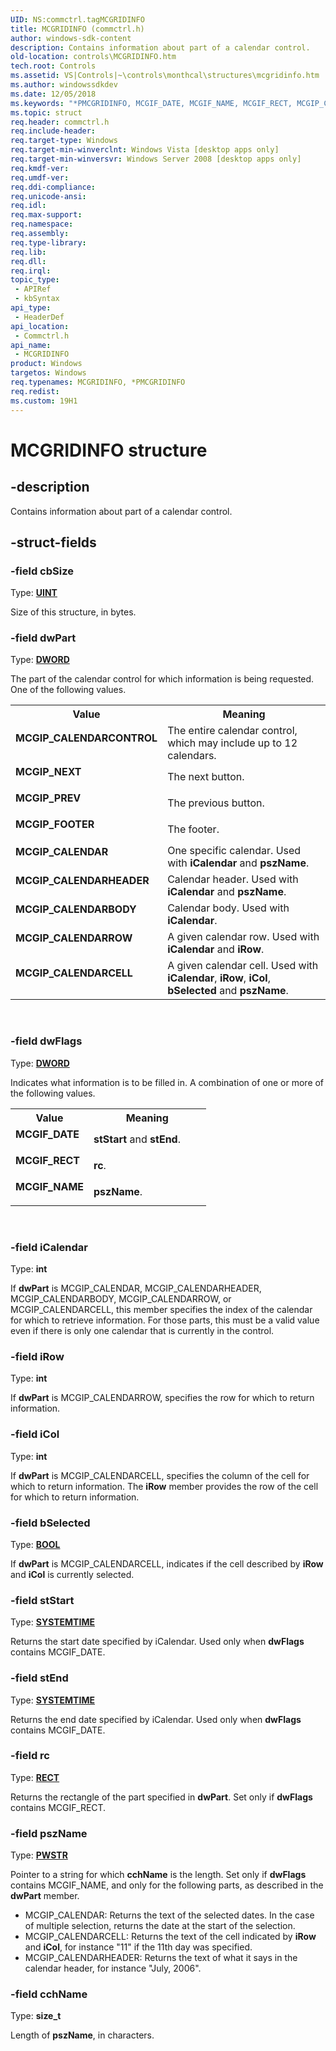 ```yaml
---
UID: NS:commctrl.tagMCGRIDINFO
title: MCGRIDINFO (commctrl.h)
author: windows-sdk-content
description: Contains information about part of a calendar control.
old-location: controls\MCGRIDINFO.htm
tech.root: Controls
ms.assetid: VS|Controls|~\controls\monthcal\structures\mcgridinfo.htm
ms.author: windowssdkdev
ms.date: 12/05/2018
ms.keywords: "*PMCGRIDINFO, MCGIF_DATE, MCGIF_NAME, MCGIF_RECT, MCGIP_CALENDAR, MCGIP_CALENDARBODY, MCGIP_CALENDARCELL, MCGIP_CALENDARCONTROL, MCGIP_CALENDARHEADER, MCGIP_CALENDARROW, MCGIP_FOOTER, MCGIP_NEXT, MCGIP_PREV, MCGRIDINFO, MCGRIDINFO structure [Windows Controls], PMCGRIDINFO, PMCGRIDINFO structure pointer [Windows Controls], _shell_MCGRIDINFO, _shell_MCGRIDINFO_cpp, commctrl/MCGRIDINFO, commctrl/PMCGRIDINFO, controls.MCGRIDINFO, controls._shell_MCGRIDINFO"
ms.topic: struct
req.header: commctrl.h
req.include-header: 
req.target-type: Windows
req.target-min-winverclnt: Windows Vista [desktop apps only]
req.target-min-winversvr: Windows Server 2008 [desktop apps only]
req.kmdf-ver: 
req.umdf-ver: 
req.ddi-compliance: 
req.unicode-ansi: 
req.idl: 
req.max-support: 
req.namespace: 
req.assembly: 
req.type-library: 
req.lib: 
req.dll: 
req.irql: 
topic_type:
 - APIRef
 - kbSyntax
api_type:
 - HeaderDef
api_location:
 - Commctrl.h
api_name:
 - MCGRIDINFO
product: Windows
targetos: Windows
req.typenames: MCGRIDINFO, *PMCGRIDINFO
req.redist: 
ms.custom: 19H1
---
```


# MCGRIDINFO structure


## -description


Contains information about part of a calendar control.


## -struct-fields




### -field cbSize

Type: <b><a href="https://docs.microsoft.com/windows/desktop/WinProg/windows-data-types">UINT</a></b>

Size of this structure, in bytes.


### -field dwPart

Type: <b><a href="https://docs.microsoft.com/windows/desktop/WinProg/windows-data-types">DWORD</a></b>

The part of the calendar control for which information is being requested. One of the following values.

<table>
<tr>
<th>Value</th>
<th>Meaning</th>
</tr>
<tr>
<td width="40%"><a id="MCGIP_CALENDARCONTROL"></a><a id="mcgip_calendarcontrol"></a><dl>
<dt><b>MCGIP_CALENDARCONTROL</b></dt>
</dl>
</td>
<td width="60%">
The entire calendar control, which may include up to 12 calendars.

</td>
</tr>
<tr>
<td width="40%"><a id="MCGIP_NEXT"></a><a id="mcgip_next"></a><dl>
<dt><b>MCGIP_NEXT</b></dt>
</dl>
</td>
<td width="60%">
The next button.

</td>
</tr>
<tr>
<td width="40%"><a id="MCGIP_PREV"></a><a id="mcgip_prev"></a><dl>
<dt><b>MCGIP_PREV</b></dt>
</dl>
</td>
<td width="60%">
The previous button.

</td>
</tr>
<tr>
<td width="40%"><a id="MCGIP_FOOTER"></a><a id="mcgip_footer"></a><dl>
<dt><b>MCGIP_FOOTER</b></dt>
</dl>
</td>
<td width="60%">
The footer.

</td>
</tr>
<tr>
<td width="40%"><a id="MCGIP_CALENDAR"></a><a id="mcgip_calendar"></a><dl>
<dt><b>MCGIP_CALENDAR</b></dt>
</dl>
</td>
<td width="60%">
One specific calendar. Used with <b>iCalendar</b> and <b>pszName</b>.

</td>
</tr>
<tr>
<td width="40%"><a id="MCGIP_CALENDARHEADER"></a><a id="mcgip_calendarheader"></a><dl>
<dt><b>MCGIP_CALENDARHEADER</b></dt>
</dl>
</td>
<td width="60%">
Calendar header. Used with <b>iCalendar</b> and <b>pszName</b>.

</td>
</tr>
<tr>
<td width="40%"><a id="MCGIP_CALENDARBODY"></a><a id="mcgip_calendarbody"></a><dl>
<dt><b>MCGIP_CALENDARBODY</b></dt>
</dl>
</td>
<td width="60%">
Calendar body. Used with <b>iCalendar</b>.

</td>
</tr>
<tr>
<td width="40%"><a id="MCGIP_CALENDARROW"></a><a id="mcgip_calendarrow"></a><dl>
<dt><b>MCGIP_CALENDARROW</b></dt>
</dl>
</td>
<td width="60%">
A given calendar row.  Used with <b>iCalendar</b> and <b>iRow</b>.

</td>
</tr>
<tr>
<td width="40%"><a id="MCGIP_CALENDARCELL"></a><a id="mcgip_calendarcell"></a><dl>
<dt><b>MCGIP_CALENDARCELL</b></dt>
</dl>
</td>
<td width="60%">
A given calendar cell. Used with <b>iCalendar</b>, <b>iRow</b>, <b>iCol</b>, <b>bSelected</b> and <b>pszName</b>.

</td>
</tr>
</table>
 


### -field dwFlags

Type: <b><a href="https://docs.microsoft.com/windows/desktop/WinProg/windows-data-types">DWORD</a></b>

Indicates what information is to be filled in. A combination of one or more of the following values.

<table>
<tr>
<th>Value</th>
<th>Meaning</th>
</tr>
<tr>
<td width="40%"><a id="MCGIF_DATE"></a><a id="mcgif_date"></a><dl>
<dt><b>MCGIF_DATE</b></dt>
</dl>
</td>
<td width="60%">
<b>stStart</b> and <b>stEnd</b>.

</td>
</tr>
<tr>
<td width="40%"><a id="MCGIF_RECT"></a><a id="mcgif_rect"></a><dl>
<dt><b>MCGIF_RECT</b></dt>
</dl>
</td>
<td width="60%">
<b>rc</b>.

</td>
</tr>
<tr>
<td width="40%"><a id="MCGIF_NAME"></a><a id="mcgif_name"></a><dl>
<dt><b>MCGIF_NAME</b></dt>
</dl>
</td>
<td width="60%">
<b>pszName</b>.

</td>
</tr>
</table>
 


### -field iCalendar

Type: <b>int</b>

If <b>dwPart</b> is MCGIP_CALENDAR, MCGIP_CALENDARHEADER, MCGIP_CALENDARBODY, MCGIP_CALENDARROW, or MCGIP_CALENDARCELL, this member specifies the index of the calendar for which to retrieve information. For those parts, this must be a valid value even if there is only one calendar that is currently in the control.


### -field iRow

Type: <b>int</b>

If <b>dwPart</b> is MCGIP_CALENDARROW, specifies the row for which to return information.


### -field iCol

Type: <b>int</b>

If <b>dwPart</b> is MCGIP_CALENDARCELL, specifies the column of the cell for which to return information. The <b>iRow</b> member provides the row of the cell for which to return information.


### -field bSelected

Type: <b><a href="https://docs.microsoft.com/windows/desktop/WinProg/windows-data-types">BOOL</a></b>

If <b>dwPart</b> is MCGIP_CALENDARCELL, indicates if the cell described by <b>iRow</b> and <b>iCol</b> is currently selected.


### -field stStart

Type: <b><a href="https://docs.microsoft.com/windows/desktop/api/minwinbase/ns-minwinbase-systemtime">SYSTEMTIME</a></b>

Returns the start date specified by iCalendar. Used only when <b>dwFlags</b> contains MCGIF_DATE.


### -field stEnd

Type: <b><a href="https://docs.microsoft.com/windows/desktop/api/minwinbase/ns-minwinbase-systemtime">SYSTEMTIME</a></b>

Returns the end date specified by iCalendar. Used only when <b>dwFlags</b> contains MCGIF_DATE.


### -field rc

Type: <b><a href="/windows/desktop/api/windef/ns-windef-rect">RECT</a></b>

Returns the rectangle of the part specified in <b>dwPart</b>. Set only if <b>dwFlags</b> contains MCGIF_RECT.


### -field pszName

Type: <b><a href="https://docs.microsoft.com/windows/desktop/WinProg/windows-data-types">PWSTR</a></b>

Pointer to a string for which <b>cchName</b> is the length. Set only if <b>dwFlags</b> contains MCGIF_NAME, and only for the following parts, as described in the <b>dwPart</b> member.
                

<ul>
<li>MCGIP_CALENDAR: Returns the text of the selected dates. In the case of multiple selection, returns the date at the start of the selection.</li>
<li>MCGIP_CALENDARCELL: Returns the text of the cell indicated by <b>iRow</b> and <b>iCol</b>, for instance "11" if the 11th day was specified.</li>
<li>MCGIP_CALENDARHEADER: Returns the text of what it says in the calendar header, for instance "July, 2006".</li>
</ul>

### -field cchName

Type: <b>size_t</b>

Length of <b>pszName</b>, in characters.

